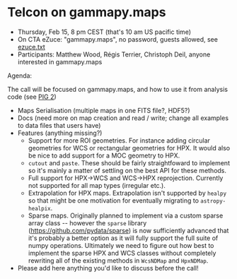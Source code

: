 # Telcon on gammapy.maps

* Thursday, Feb 15, 8 pm CEST (that's 10 am US pacific time)
* On CTA eZuce: "gammapy.maps", no password, guests allowed, see [ezuce.txt](ezuce.txt)
* Participants: Matthew Wood, Régis Terrier, Christoph Deil, anyone interested in gammapy.maps

Agenda:

The call will be focused on gammapy.maps, and how to use it from analysis code (see [PIG 2](https://github.com/gammapy/gammapy/pull/1277))

* Maps Serialisation (multiple maps in one FITS file?, HDF5?)
* Docs (need more on map creation and read / write; change all examples to data files that users have)
* Features (anything missing?)
  * Support for more ROI geometries.  For instance adding circular geometries for WCS or rectangular geometries for HPX.  It would also be nice to add support for a MOC geometry to HPX.
  * `cutout` and `paste`.  These should be fairly straightfoward to implement so it's mainly a matter of settling on the best API for these methods.
  * Full support for HPX->WCS and WCS->HPX reprojection.  Currently not supported for all map types (irregular etc.).  
  * Extrapolation for HPX maps.  Extrapolation isn't supported by `healpy` so that might be one motivation for eventually migrating to `astropy-healpix`.
  * Sparse maps.  Originally planned to implement via a custom sparse array class -- however the `sparse` library (https://github.com/pydata/sparse) is now sufficiently advanced that it's probably a better option as it will fully support the full suite of numpy operations.  Ultimately we need to figure out how best to implement the sparse HPX and WCS classes without completely rewriting all of the existing methods in `WcsNDMap` and `HpxNDMap`.  
* Please add here anything you'd like to discuss before the call!
